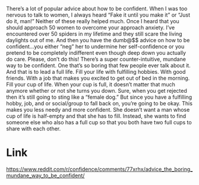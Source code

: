 There’s a lot of popular advice about how to be confident. When I was too nervous to talk to women, I always heard “Fake it until you make it” or “Just do it, man!” Neither of these really helped much.
Once I heard that you should approach 50 women to overcome your approach anxiety. I’ve encountered over 50 spiders in my lifetime and they still scare the living daylights out of me.
And then you have the dumb@$$ advice on how to be confident…you either “neg” her to undermine her self-confidence or you pretend to be completely indifferent even though deep down you actually do care. Please, don’t do this!
There’s a super counter-intuitive, mundane way to be confident. One that’s so boring that few people ever talk about it. And that is to lead a full life.
Fill your life with fulfilling hobbies. With good friends. With a job that makes you excited to get out of bed in the morning. Fill your cup of life.
When your cup is full, it doesn’t matter that much anymore whether or not she turns you down. Sure, when you get rejected then it’s still going to sting like a “female dog.” But since you have a fulfilling hobby, job, and or social/group to fall back on, you’re going to be okay. This makes you less needy and more confident.
She doesn’t want a man whose cup of life is half-empty and that she has to fill. Instead, she wants to find someone else who also has a full cup so that you both have two full cups to share with each other.

# Link
https://www.reddit.com/r/confidence/comments/77xrhx/advice_the_boring_mundane_way_to_be_confident/
